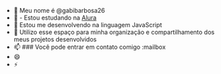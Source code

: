 - 👋 Meu nome é @gabibarbosa26
- 👀 - Estou estudando na [Alura](https://www.alura.com.br)
- 🌱 Estou me desenvolvendo na linguagem JavaScript 
- 💞️ Utilizo esse espaço para minha organização e compartilhamento dos meus projetos desenvolvidos
- 📫 ### Você pode entrar em contato comigo :mailbox
- 😄 
- ⚡ 

<!---
gabibarbosa26/gabibarbosa26 is a ✨ special ✨ repository because its `README.md` (this file) appears on your GitHub profile.
You can click the Preview link to take a look at your changes.
--->
